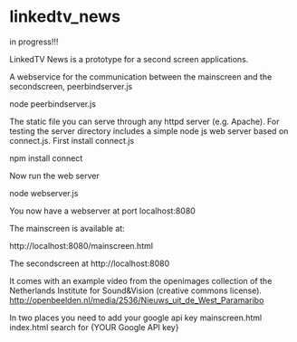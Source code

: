 
linkedtv_news
=============

in progress!!!

LinkedTV News is a prototype for a second screen applications.

A webservice for the communication between the mainscreen and the secondscreen, peerbindserver.js

node peerbindserver.js

The static file you can serve through any httpd server (e.g. Apache). For testing the server directory includes a simple node js web server based on connect.js. First install connect.js

npm install connect

Now run the web server 

node webserver.js

You now have a webserver at port localhost:8080

The mainscreen is available at:

http://localhost:8080/mainscreen.html

The secondscreen at http://localhost:8080


It comes with an example video from the openimages collection of the Netherlands Institute for Sound&Vision (creative commons license).
http://openbeelden.nl/media/2536/Nieuws_uit_de_West_Paramaribo

In two places you need to add your google api key
mainscreen.html
index.html
search for {YOUR Google API key}